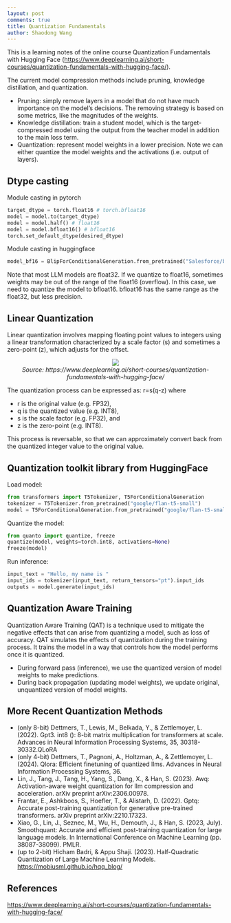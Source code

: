 ```yaml
---
layout: post
comments: true
title: Quantization Fundamentals
author: Shaodong Wang
---
```


This is a learning notes of the online course Quantization Fundamentals with Hugging Face (https://www.deeplearning.ai/short-courses/quantization-fundamentals-with-hugging-face/).

The current model compression methods include pruning, knowledge distillation, and  quantization. 
-	Pruning: simply remove layers in a model that do not have much importance on the model’s decisions. The removing strategy is based on some metrics, like the magnitudes of the weights.
-	Knowledge distillation: train a student model, which is the target-compressed model using  the output from the teacher model in addition to the main loss term.
-	Quantization: represent model weights in a lower precision. Note we can either quantize the model weights and the activations (i.e. output of layers). 

## Dtype casting
Module casting in pytorch
```python
target_dtype = torch.float16 # torch.bfloat16
model = model.to(target_dtype)
model = model.half() # float16
model = model.bfloat16() # bfloat16
torch.set_default_dtype(desired_dtype)
```
Module casting in huggingface
```python
model_bf16 = BlipForConditionalGeneration.from_pretrained("Salesforce/blip-image-captioning-base", torch_dtype=torch.bfloat16)
```

Note that most LLM models are float32. If we quantize to float16, sometimes weights may be out of the range of the float16 (overflow). In this case, we need to quantize the model to bfloat16. bfloat16 has the same range as the float32, but less precision. 

## Linear Quantization
Linear quantization involves mapping floating point values to integers using a linear transformation characterized by a scale factor (s) and sometimes a zero-point (z), which adjusts for the offset.

<div style="text-align: center">
  <img src="{{ site.url }}{{ site.baseurl }}/assets/images/quantization/quantization.png">
  <figcaption><em>Source: https://www.deeplearning.ai/short-courses/quantization-fundamentals-with-hugging-face/</em></figcaption>
</div>

The quantization process can be expressed as: r=s(q-z)
where 
- r is the original value (e.g. FP32), 
- q is the quantized value (e.g. INT8), 
- s is the scale factor (e.g. FP32), and 
- z is the zero-point (e.g. INT8).

This process is reversable, so that we can approximately convert back from the quantized integer value to the original value. 


## Quantization toolkit library from HuggingFace
Load model:
```python
from transformers import T5Tokenizer, T5ForConditionalGeneration
tokenizer = T5Tokenizer.from_pretrained("google/flan-t5-small")
model = T5ForConditionalGeneration.from_pretrained("google/flan-t5-small")
```
Quantize the model:
```python
from quanto import quantize, freeze
quantize(model, weights=torch.int8, activations=None)
freeze(model)
```
Run inference:
```python
input_text = "Hello, my name is "
input_ids = tokenizer(input_text, return_tensors="pt").input_ids
outputs = model.generate(input_ids)
```

## Quantization Aware Training
Quantization Aware Training (QAT) is a technique used to mitigate the negative effects that can arise from quantizing a model, such as loss of accuracy. QAT simulates the effects of quantization during the training process. It trains the model in a way that controls how the model performs once it is quantized. 
-	During forward pass (inference), we use the quantized version of model weights to make predictions. 
-	During back propagation (updating model weights), we update original, unquantized version of model weights.

## More Recent Quantization Methods
-	(only 8-bit) Dettmers, T., Lewis, M., Belkada, Y., & Zettlemoyer, L. (2022). Gpt3. int8 (): 8-bit matrix multiplication for transformers at scale. Advances in Neural Information Processing Systems, 35, 30318-30332.QLoRA
-	(only 4-bit) Dettmers, T., Pagnoni, A., Holtzman, A., & Zettlemoyer, L. (2024). Qlora: Efficient finetuning of quantized llms. Advances in Neural Information Processing Systems, 36.
-	Lin, J., Tang, J., Tang, H., Yang, S., Dang, X., & Han, S. (2023). Awq: Activation-aware weight quantization for llm compression and acceleration. arXiv preprint arXiv:2306.00978.
-	Frantar, E., Ashkboos, S., Hoefler, T., & Alistarh, D. (2022). Gptq: Accurate post-training quantization for generative pre-trained transformers. arXiv preprint arXiv:2210.17323.
-	Xiao, G., Lin, J., Seznec, M., Wu, H., Demouth, J., & Han, S. (2023, July). Smoothquant: Accurate and efficient post-training quantization for large language models. In International Conference on Machine Learning (pp. 38087-38099). PMLR.
-	(up to 2-bit) Hicham Badri, & Appu Shaji. (2023). Half-Quadratic Quantization of Large Machine Learning Models. https://mobiusml.github.io/hqq_blog/

## References
https://www.deeplearning.ai/short-courses/quantization-fundamentals-with-hugging-face/
